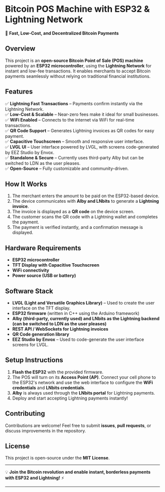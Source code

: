 # Bitcoin POS Machine with ESP32 & Lightning Network

🚀 **Fast, Low-Cost, and Decentralized Bitcoin Payments**

## Overview
This project is an **open-source Bitcoin Point of Sale (POS) machine** powered by an **ESP32 microcontroller**, using the **Lightning Network** for instant and low-fee transactions. It enables merchants to accept Bitcoin payments seamlessly without relying on traditional financial institutions.

## Features
✅ **Lightning Fast Transactions** – Payments confirm instantly via the Lightning Network.  
✅ **Low-Cost & Scalable** – Near-zero fees make it ideal for small businesses.  
✅ **WiFi Enabled** – Connects to the internet via WiFi for real-time transactions.  
✅ **QR Code Support** – Generates Lightning invoices as QR codes for easy payment.  
✅ **Capacitive Touchscreen** – Smooth and responsive user interface.  
✅ **LVGL UI** – User interface powered by LVGL, with screens code-generated by EEZ Studio by Envox.  
✅ **Standalone & Secure** – Currently uses third-party Alby but can be switched to LDN as the user pleases.  
✅ **Open-Source** – Fully customizable and community-driven.

## How It Works
1. The merchant enters the amount to be paid on the ESP32-based device.
2. The device communicates with **Alby and LNbits** to generate a **Lightning invoice**.
3. The invoice is displayed as a **QR code** on the device screen.
4. The customer scans the QR code with a Lightning wallet and completes the payment.
5. The payment is verified instantly, and a confirmation message is displayed.

## Hardware Requirements
- **ESP32 microcontroller**
- **TFT Display with Capacitive Touchscreen**
- **WiFi connectivity**
- **Power source (USB or battery)**

## Software Stack
- **LVGL (Light and Versatile Graphics Library)** – Used to create the user interface on the TFT display.
- **ESP32 firmware** (written in C++ using the Arduino framework)
- **Alby (third-party, currently used) and LNbits as the Lightning backend (can be switched to LDN as the user pleases)**
- **REST API / WebSockets for Lightning invoices**
- **QR Code generation library**
- **EEZ Studio by Envox** – Used to code-generate the user interface screens for LVGL.

## Setup Instructions
1. **Flash the ESP32** with the provided firmware.
2. The POS will turn on its **Access Point (AP)**. Connect your cell phone to the ESP32's network and use the web interface to configure the **WiFi credentials** and **LNbits credentials**.
3. **Alby** is always used through the **LNbits portal** for Lightning payments.
4. Deploy and start accepting Lightning payments instantly!

## Contributing
Contributions are welcome! Feel free to submit **issues**, **pull requests**, or discuss improvements in the repository.

## License
This project is open-source under the **MIT License**.

---

💡 **Join the Bitcoin revolution and enable instant, borderless payments with ESP32 and Lightning!** ⚡

---


